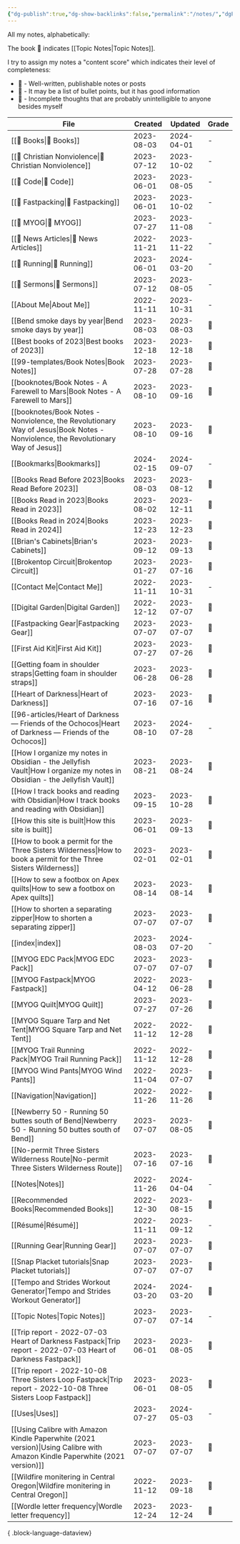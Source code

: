 ```yaml
---
{"dg-publish":true,"dg-show-backlinks":false,"permalink":"/notes/","dgPassFrontmatter":true}
---
```



All my notes, alphabetically:

The book 📘 indicates [[Topic Notes\|Topic Notes]].

I try to assign my notes a "content score" which indicates their level of completeness:

-   🥇 - Well-written, publishable notes or posts
-   🥈 - It may be a list of bullet points, but it has good information
-   🥉 - Incomplete thoughts that are probably unintelligible to anyone besides myself

| File                                                                                                                                | Created    | Updated    | Grade |
| ----------------------------------------------------------------------------------------------------------------------------------- | ---------- | ---------- | ----- |
| [[📘 Books\|📘 Books]]                                                                                                           | 2023-08-03 | 2024-04-01 | \-    |
| [[📘 Christian Nonviolence\|📘 Christian Nonviolence]]                                                                           | 2023-07-12 | 2023-10-02 | \-    |
| [[📘 Code\|📘 Code]]                                                                                                             | 2023-06-01 | 2023-08-05 | \-    |
| [[📘 Fastpacking\|📘 Fastpacking]]                                                                                               | 2023-06-01 | 2023-10-02 | \-    |
| [[📘 MYOG\|📘 MYOG]]                                                                                                             | 2023-07-27 | 2023-11-08 | \-    |
| [[📘 News Articles\|📘 News Articles]]                                                                                           | 2022-11-21 | 2023-11-22 | \-    |
| [[📘 Running\|📘 Running]]                                                                                                       | 2023-06-01 | 2024-03-20 | \-    |
| [[📘 Sermons\|📘 Sermons]]                                                                                                       | 2023-07-12 | 2023-08-05 | \-    |
| [[About Me\|About Me]]                                                                                                           | 2022-11-11 | 2023-10-31 | \-    |
| [[Bend smoke days by year\|Bend smoke days by year]]                                                                             | 2023-08-03 | 2023-08-03 | 🥈    |
| [[Best books of 2023\|Best books of 2023]]                                                                                       | 2023-12-18 | 2023-12-18 | 🥇    |
| [[99-templates/Book Notes\|Book Notes]]                                                                                          | 2023-07-28 | 2023-07-28 | 🥈    |
| [[booknotes/Book Notes - A Farewell to Mars\|Book Notes - A Farewell to Mars]]                                                   | 2023-08-10 | 2023-09-16 | 🥈    |
| [[booknotes/Book Notes - Nonviolence, the Revolutionary Way of Jesus\|Book Notes - Nonviolence, the Revolutionary Way of Jesus]] | 2023-08-10 | 2023-09-16 | 🥈    |
| [[Bookmarks\|Bookmarks]]                                                                                                         | 2024-02-15 | 2024-09-07 | \-    |
| [[Books Read Before 2023\|Books Read Before 2023]]                                                                               | 2023-08-03 | 2023-08-12 | 🥈    |
| [[Books Read in 2023\|Books Read in 2023]]                                                                                       | 2023-08-02 | 2023-12-11 | 🥈    |
| [[Books Read in 2024\|Books Read in 2024]]                                                                                       | 2023-12-23 | 2023-12-23 | 🥈    |
| [[Brian's Cabinets\|Brian's Cabinets]]                                                                                           | 2023-09-12 | 2023-09-13 | 🥈    |
| [[Brokentop Circuit\|Brokentop Circuit]]                                                                                         | 2023-01-27 | 2023-07-16 | 🥇    |
| [[Contact Me\|Contact Me]]                                                                                                       | 2022-11-11 | 2023-10-31 | \-    |
| [[Digital Garden\|Digital Garden]]                                                                                               | 2022-12-12 | 2023-07-07 | 🥈    |
| [[Fastpacking Gear\|Fastpacking Gear]]                                                                                           | 2023-07-07 | 2023-07-07 | 🥈    |
| [[First Aid Kit\|First Aid Kit]]                                                                                                 | 2023-07-27 | 2023-07-26 | 🥈    |
| [[Getting foam in shoulder straps\|Getting foam in shoulder straps]]                                                             | 2023-06-28 | 2023-06-28 | 🥉    |
| [[Heart of Darkness\|Heart of Darkness]]                                                                                         | 2023-07-16 | 2023-07-16 | 🥇    |
| [[96-articles/Heart of Darkness — Friends of the Ochocos\|Heart of Darkness — Friends of the Ochocos]]                           | 2023-08-10 | 2024-07-28 | \-    |
| [[How I organize my notes in Obsidian - the Jellyfish Vault\|How I organize my notes in Obsidian - the Jellyfish Vault]]         | 2023-08-21 | 2023-08-24 | 🥇    |
| [[How I track books and reading with Obsidian\|How I track books and reading with Obsidian]]                                     | 2023-09-15 | 2023-10-28 | 🥇    |
| [[How this site is built\|How this site is built]]                                                                               | 2023-06-01 | 2023-09-13 | 🥇    |
| [[How to book a permit for the Three Sisters Wilderness\|How to book a permit for the Three Sisters Wilderness]]                 | 2023-02-01 | 2023-02-01 | 🥇    |
| [[How to sew a footbox on Apex quilts\|How to sew a footbox on Apex quilts]]                                                     | 2023-08-14 | 2023-08-14 | 🥈    |
| [[How to shorten a separating zipper\|How to shorten a separating zipper]]                                                       | 2023-07-07 | 2023-07-07 | 🥈    |
| [[index\|index]]                                                                                                                 | 2023-08-03 | 2024-07-20 | \-    |
| [[MYOG EDC Pack\|MYOG EDC Pack]]                                                                                                 | 2023-07-07 | 2023-07-07 | 🥈    |
| [[MYOG Fastpack\|MYOG Fastpack]]                                                                                                 | 2022-04-12 | 2023-06-28 | 🥈    |
| [[MYOG Quilt\|MYOG Quilt]]                                                                                                       | 2023-07-27 | 2023-07-26 | 🥈    |
| [[MYOG Square Tarp and Net Tent\|MYOG Square Tarp and Net Tent]]                                                                 | 2022-11-12 | 2022-12-28 | 🥈    |
| [[MYOG Trail Running Pack\|MYOG Trail Running Pack]]                                                                             | 2022-11-12 | 2022-12-28 | 🥉    |
| [[MYOG Wind Pants\|MYOG Wind Pants]]                                                                                             | 2022-11-04 | 2023-07-07 | 🥈    |
| [[Navigation\|Navigation]]                                                                                                       | 2022-11-26 | 2022-11-26 | 🥈    |
| [[Newberry 50 - Running 50 buttes south of Bend\|Newberry 50 - Running 50 buttes south of Bend]]                                 | 2023-07-07 | 2023-08-05 | 🥈    |
| [[No-permit Three Sisters Wilderness Route\|No-permit Three Sisters Wilderness Route]]                                           | 2023-07-16 | 2023-07-16 | 🥇    |
| [[Notes\|Notes]]                                                                                                                 | 2022-11-26 | 2024-04-04 | \-    |
| [[Recommended Books\|Recommended Books]]                                                                                         | 2022-12-30 | 2023-08-15 | 🥇    |
| [[Résumé\|Résumé]]                                                                                                               | 2022-11-11 | 2023-09-12 | \-    |
| [[Running Gear\|Running Gear]]                                                                                                   | 2023-07-07 | 2023-07-07 | 🥈    |
| [[Snap Placket tutorials\|Snap Placket tutorials]]                                                                               | 2023-07-07 | 2023-07-07 | 🥈    |
| [[Tempo and Strides Workout Generator\|Tempo and Strides Workout Generator]]                                                     | 2024-03-20 | 2024-03-20 | 🥈    |
| [[Topic Notes\|Topic Notes]]                                                                                                     | 2023-07-07 | 2023-07-14 | \-    |
| [[Trip report - 2022-07-03 Heart of Darkness Fastpack\|Trip report - 2022-07-03 Heart of Darkness Fastpack]]                     | 2023-06-01 | 2023-08-05 | 🥇    |
| [[Trip report - 2022-10-08 Three Sisters Loop Fastpack\|Trip report - 2022-10-08 Three Sisters Loop Fastpack]]                   | 2023-06-01 | 2023-08-05 | 🥇    |
| [[Uses\|Uses]]                                                                                                                   | 2023-07-27 | 2024-05-03 | \-    |
| [[Using Calibre with Amazon Kindle Paperwhite (2021 version)\|Using Calibre with Amazon Kindle Paperwhite (2021 version)]]       | 2023-07-07 | 2023-07-07 | 🥇    |
| [[Wildfire monitering in Central Oregon\|Wildfire monitering in Central Oregon]]                                                 | 2022-11-12 | 2023-09-18 | 🥇    |
| [[Wordle letter frequency\|Wordle letter frequency]]                                                                             | 2023-12-24 | 2023-12-24 | 🥇    |

{ .block-language-dataview}
